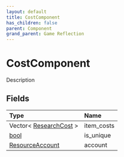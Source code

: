 ```yaml
---
layout: default
title: CostComponent
has_children: false
parent: Component
grand_parent: Game Reflection
---
```

# CostComponent
Description 

## Fields

| Type | Name |
|:----------|:--------------|
| Vector< [ResearchCost](/riftbreaker-wiki/docs/game-reflection/classes/research_cost/) > | item_costs |
| [bool](/riftbreaker-wiki/docs/game-reflection/components/bool/) | is_unique |
| [ResourceAccount](/riftbreaker-wiki/docs/game-reflection/classes/resource_account/) | account |


